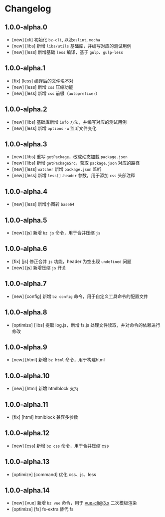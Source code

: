 # Changelog

## 1.0.0-alpha.0

- [new] [cli] 初始化 `bz-cli`, 以及`eslint`, `mocha`
- [new] [libs] 新增 `libs/utils` 基础库，并编写对应的测试用例
- [new] [less] 新增基础 `less` 编译，基于 `gulp`、`gulp-less`

## 1.0.0-alpha.1

- [fix] [less] 编译后的文件名不对
- [new] [less] 新增 `css` 压缩功能
- [new] [less] 新增 `css` 前缀（`autoprefixer`）

## 1.0.0-alpha.2

- [new] [libs] 基础库新增 `info` 方法，并编写对应的测试用例
- [new] [less] 新增 `options` `-w` 监听文件变化

## 1.0.0-alpha.3

- [new] [libs] 重写 `getPackage`，改成动态加载 `package.json`
- [new] [libs] 新增 `getPackageSrc`，获取 `package.json` 对应的路径
- [new] [less] `watcher` 新增 `package.json` 监听
- [new] [less] 新增 `less[].header` 参数，用于添加 `css` 头部注释

## 1.0.0-alpha.4

- [new] [less] 新增小图转 `base64`

## 1.0.0-alpha.5

- [new] [js] 新增 `bz js` 命令，用于合并压缩 `js`

## 1.0.0-alpha.6

- [fix] [js] 修正合并 `js` 功能，header 为空出现 `undefined` 问题
- [new] [js] 新增压缩 `js` 开关

## 1.0.0-alpha.7

- [new] [config] 新增 `bz config` 命令，用于自定义工具命令的配置文件

## 1.0.0-alpha.8

- [optimize] [libs] 提取 log.js，新增 fs.js 处理文件读取，并对命令的依赖进行修改

## 1.0.0-alpha.9

- [new] [html] 新增 `bz html` 命令，用于构建html

## 1.0.0-alpha.10

- [new] [html] 新增 htmlblock 支持

## 1.0.0-alpha.11

- [fix] [html] htmlblock 兼容多参数

## 1.0.0-alpha.12

- [new] [css] 新增 `bz css` 命令，用于合并压缩 css

## 1.0.0-alpha.13

- [optimize] [command] 优化 css、js、less

## 1.0.0-alpha.14

- [new] [vue] 新增 `bz vue` 命令，用于 vue-cli@3.x 二次模板渲染
- [optimize] [fs] fs-extra 替代 fs